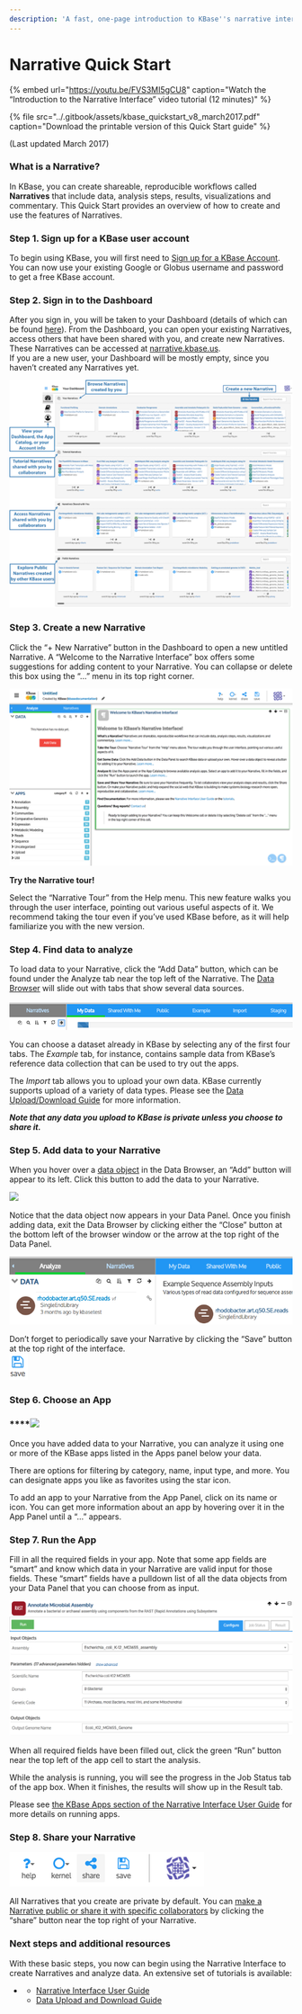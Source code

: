 ```yaml
---
description: 'A fast, one-page introduction to KBase''s narrative interface'
---
```


# Narrative Quick Start

{% embed url="https://youtu.be/FVS3MI5gCU8" caption="Watch the “Introduction to the Narrative Interface” video tutorial \(12 minutes\)" %}

{% file src="../.gitbook/assets/kbase\_quickstart\_v8\_march2017.pdf" caption="Download the printable version of this Quick Start guide" %}

\(Last updated March 2017\)

### **What is a Narrative?**

In KBase, you can create shareable, reproducible workflows called **Narratives** that include data, analysis steps, results, visualizations and commentary. This Quick Start provides an overview of how to create and use the features of Narratives.

### **Step 1. Sign up for a KBase user account**

To begin using KBase, you will first need to [Sign up for a KBase Account](signing-up-and-signing-in/#signing-up). You can now use your existing Google or Globus username and password to get a free KBase account.

### **Step 2. Sign in to the Dashboard**

After you sign in, you will be taken to your Dashboard \(details of which can be found [here](https://kbase.us/narrative-guide/your-dashboard/)\). From the Dashboard, you can open your existing Narratives, access others that have been shared with you, and create new Narratives. These Narratives can be accessed at [narrative.kbase.us](https://narrative.kbase.us/).  
If you are a new user, your Dashboard will be mostly empty, since you haven’t created any Narratives yet.

![](../.gitbook/assets/dashboard-quickstart.png)

### **Step 3. Create a new Narrative**

Click the “+ New Narrative” button in the Dashboard to open a new untitled Narrative. A “Welcome to the Narrative Interface” box offers some suggestions for adding content to your Narrative. You can collapse or delete this box using the “…” menu in its top right corner.

![](../.gitbook/assets/new-narrative.png)

**Try the Narrative tour!**

Select the “Narrative Tour” from the Help menu. This new feature walks you through the user interface, pointing out various useful aspects of it. We recommend taking the tour even if you’ve used KBase before, as it will help familiarize you with the new version.  


### **Step 4. Find data to analyze**

To load data to your Narrative, click the “Add Data” button, which can be found under the Analyze tab near the top left of the Narrative. The [Data Browser](https://kbase.us/narrative-guide/explore-data/) will slide out with tabs that show several data sources.

![](../.gitbook/assets/screen-shot-2017-01-27-at-11.12.33-am.png)

You can choose a dataset already in KBase by selecting any of the first four tabs. The _Example_ tab, for instance, contains sample data from KBase’s reference data collection that can be used to try out the apps.

The _Import_ tab allows you to upload your own data. KBase currently supports upload of a variety of data types. Please see the [Data Upload/Download Guide](https://kbase.us/data-upload-download-guide/) for more information.

_**Note that any data you upload to KBase is private unless you choose to share it.**_

### **Step 5. Add data to your Narrative**

When you hover over a [data object](https://kbase.us/narrative-guide/explore-data/) in the Data Browser, an “Add” button will appear to its left. Click this button to add the data to your Narrative.

![](../.gitbook/assets/image%20%281%29.png)

Notice that the data object now appears in your Data Panel. Once you finish adding data, exit the Data Browser by clicking either the “Close” button at the bottom left of the browser window or the arrow at the top right of the Data Panel.

![](../.gitbook/assets/screen-shot-2017-01-25-at-4.04.13-pm.png)

Don’t forget to periodically save your Narrative by clicking the “Save” button at the top right of the interface.  
![AssembleAnnotate08](../.gitbook/assets/assembleannotate08.png)

### **Step 6. Choose an App** 

### \*\*\*\*![](../.gitbook/assets/app-panel-open.png) 

Once you have added data to your Narrative, you can analyze it using one or more of the KBase apps listed in the Apps panel below your data.

There are options for filtering by category, name, input type, and more. You can designate apps you like as favorites using the star icon.

To add an app to your Narrative from the App Panel, click on its name or icon. You can get more information about an app by hovering over it in the App Panel until a “…” appears.

### **Step 7. Run the App**

Fill in all the required fields in your app. Note that some app fields are “smart” and know which data in your Narrative are valid input for those fields. These “smart” fields have a pulldown list of all the data objects from your Data Panel that you can choose from as input.

![](../.gitbook/assets/quickstart-app.png)

When all required fields have been filled out, click the green “Run” button near the top left of the app cell to start the analysis.

While the analysis is running, you will see the progress in the Job Status tab of the app box. When it finishes, the results will show up in the Result tab.

Please see [the KBase Apps section of the Narrative Interface User Guide](https://kbase.us/narrative-guide/run-apps-and-methods-to-analyze-your-data/) for more details on running apps.

### **Step 8. Share your Narrative**

![](../.gitbook/assets/screen-shot-2017-09-20-at-10.37.10-am.png)

All Narratives that you create are private by default. You can [make a Narrative public or share it ](https://kbase.us/narrative-guide/share-narratives/)[with specific collaborators](https://kbase.us/narrative-guide/share-narratives/) by clicking the “share” button near the top right of your Narrative.

### **Next steps and additional resources**

With these basic steps, you now can begin using the Narrative Interface to create Narratives and analyze data. An extensive set of tutorials is available:

* * [Narrative Interface User Guide](https://kbase.us/narrative-guide/)
  * [Data Upload and Download Guide](https://kbase.us/data-upload-download-guide/)

